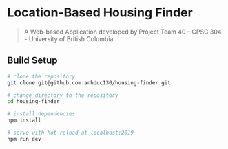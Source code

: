 # Location-Based Housing Finder

> A Web-based Application developed by Project Team 40 - CPSC 304 - University of British Columbia

## Build Setup

``` bash
# clone the repository
git clone git@github.com:anhduc130/housing-finder.git

# change directory to the repository
cd housing-finder

# install dependencies
npm install

# serve with hot reload at localhost:2019
npm run dev
```